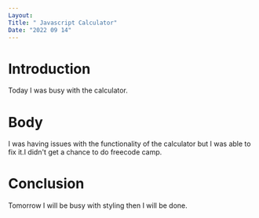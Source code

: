 ```yaml
---
Layout:
Title: " Javascript Calculator"
Date: "2022 09 14"
---
```


# Introduction
Today I was busy with the calculator.

# Body
I was having issues with the functionality of the calculator but I was able to fix it.I didn't get a chance to do freecode camp.

# Conclusion
Tomorrow I will be busy with styling then I will be done.